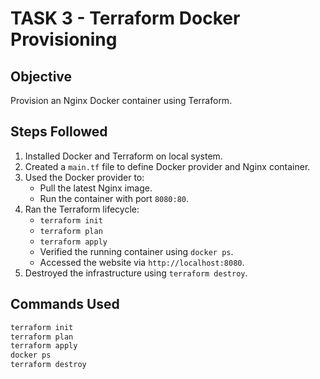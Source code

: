 # TASK 3 - Terraform Docker Provisioning

## Objective
Provision an Nginx Docker container using Terraform.

## Steps Followed

1. Installed Docker and Terraform on local system.
2. Created a `main.tf` file to define Docker provider and Nginx container.
3. Used the Docker provider to:
   - Pull the latest Nginx image.
   - Run the container with port `8080:80`.
4. Ran the Terraform lifecycle:
   - `terraform init`
   - `terraform plan`
   - `terraform apply`
   - Verified the running container using `docker ps`.
   - Accessed the website via `http://localhost:8080`.
5. Destroyed the infrastructure using `terraform destroy`.

## Commands Used
```bash
terraform init
terraform plan
terraform apply
docker ps
terraform destroy
